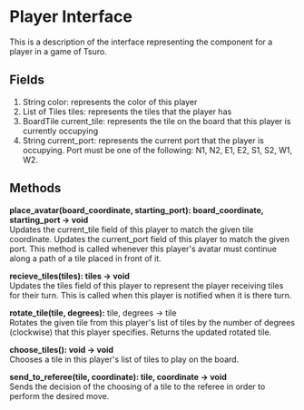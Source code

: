 # Player Interface

This is a description of the interface representing the component for a player
in a game of Tsuro.

## Fields

<ol>

<li> String color: represents the color of this player</li>

<li> List of Tiles tiles: represents the tiles that the player has</li>

<li> BoardTile current_tile: represents the tile on the board that this player is currently occupying</li>

<li> String current_port: represents the current port that the player is occupying. Port must be one of the following: N1, N2, E1, E2, S1, S2, W1, W2.</li>

</ol>

## Methods

**place_avatar(board_coordinate, starting_port): board_coordinate, starting_port -> void**  <br/>
Updates the current_tile field of this player to match the given tile coordinate. Updates the current_port field of this player to match the given port. This method is called whenever this player's avatar must continue along a path of a tile placed in front of it.

**recieve_tiles(tiles): tiles -> void** <br/>
Updates the tiles field of this player to represent the player receiving tiles for their turn. This is called when this player is notified when it is there turn.

**rotate_tile(tile, degrees):** tile, degrees -> tile <br/>
Rotates the given tile from this player's list of tiles by the number of degrees (clockwise) that this player specifies. Returns the updated rotated tile.

**choose_tiles(): void -> void** <br/>
Chooses a tile in this player's list of tiles to play on the board.

**send_to_referee(tile, coordinate): tile, coordinate -> void** <br/>
Sends the decision of the choosing of a tile to the referee in order to perform the desired move.
